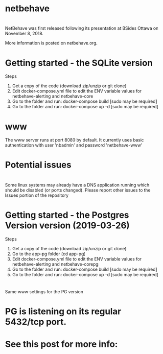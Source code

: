 # netbehave
# 
NetBehave was first released following its presentation at BSides Ottawa on November 8, 2018.

More information is posted on netbehave.org.
#
# Getting started - the SQLite version
Steps
1. Get a copy of the code (download zip/unzip or git clone)
2. Edit docker-compose.yml file to edit the ENV variable values for netbehave-alerting and netbehave-core
3. Go to the folder and run: docker-compose build [sudo may be required]
4. Go to the folder and run: docker-compose up -d [sudo may be required]
# 
# www
The www server runs at port 8080 by default.
It currently uses basic authentication with user 'nbadmin' and password 'netbehave-www'
#
# Potential issues
# 
Some linux systems may already have a DNS application running which should be disabled (or ports changed).
Please report other issues to the Issues portion of the repository
#
# Getting started - the Postgres Version version (2019-03-26)
Steps
1. Get a copy of the code (download zip/unzip or git clone)
2. Go to the app-pg folder (cd app-pg)
3. Edit docker-compose.yml file to edit the ENV variable values for netbehave-alerting and netbehave-corepg
4. Go to the folder and run: docker-compose build [sudo may be required]
5. Go to the folder and run: docker-compose up -d [sudo may be required]
#
Same www settings for the PG version
#
# PG is listening on its regular 5432/tcp port.
# See this post for more info: 